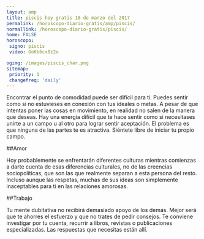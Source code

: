 ```yaml
---
layout: amp
title: piscis hoy gratis 18 de marzo del 2017 
permalink: /horoscopo-diario-gratis/amp/piscis/
normallink: /horoscopo-diario-gratis/piscis/
home: FALSE
horoscopo:
 signo: piscis
 video: GoKb6cx8z2o

ogimg: /images/piscis_char.png
sitemap:
 priority: 1
 changefreq: 'daily'
---
```



Encontrar el punto de comodidad puede ser difícil para ti. Puedes sentir como si no estuvieses en conexión con tus ideales o metas. A pesar de que intentas poner las cosas en movimiento, en realidad no salen de la manera que deseas. Hay una energía difícil que te hace sentir como si necesitases unirte a un campo u al otro para lograr sentir aceptación. El problema es que ninguna de las partes te es atractiva. Siéntete libre de iniciar tu propio campo.

##Amor

Hoy probablemente se enfrentarán diferentes culturas mientras comienzas a darte cuenta de esas diferencias culturales, no de las creencias sociopolíticas, que son las que realmente separan a esta persona del resto. Incluso aunque las respetas, muchas de sus ideas son simplemente inaceptables para ti en las relaciones amorosas.

##Trabajo

Tu mente dubitativa no recibirá demasiado apoyo de los demás. Mejor será que te ahorres el esfuerzo y que no trates de pedir consejos. Te conviene investigar por tu cuenta, recurrir a libros, revistas o publicaciones especializadas. Las respuestas que necesitas están allí.